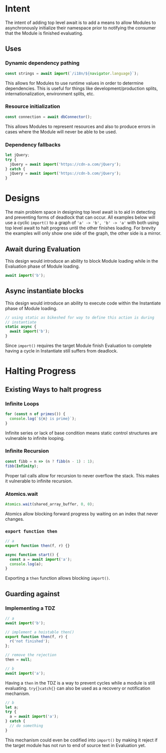 # Intent

The intent of adding top level await is to add a means to allow Modules
to asynchronously initialize their namespace prior to notifying the consumer
that the Module is finished evaluating.

## Uses

### Dynamic dependency pathing

```mjs
const strings = await import(`/i18n/${navigator.language}`);
```

This allows for Modules to use runtime values in order to determine
dependencies. This is useful for things like development/production splits,
internationalization, environment splits, etc.

### Resource initialization

```mjs
const connection = await dbConnector();
```

This allows Modules to represent resources and also to produce errors in 
cases where the Module will never be able to be used.

### Dependency fallbacks

```mjs
let jQuery;
try {
  jQuery = await import('https://cdn-a.com/jQuery');
} catch {
  jQuery = await import('https://cdn-b.com/jQuery');
}
```

# Designs

The main problem space in designing top level await is to aid in detecting
and preventing forms of deadlock that can occur. All examples below will
use a cyclic `import()` to a graph of `'a' -> 'b', 'b' -> 'a'` with both using
top level await to halt progress until the other finishes loading. For brevity
the examples will only show one side of the graph, the other side is a mirror.

## Await during Evaluation

This design would introduce an ability to block Module loading while in the
Evaluation phase of Module loading.

```mjs
await import('b');
```

## Async instantiate blocks

This design would introduce an ability to execute code within the Instantiate
phase of Module loading.

```mjs
// using static as bikeshed for way to define this action is during
// instantiate
static async {
  await import('b');
}
```

Since `import()` requires the target Module finish Evaluation to complete
having a cycle in Instantiate still suffers from deadlock.

# Halting Progress

## Existing Ways to halt progress

### Infinite Loops

```mjs
for (const n of primes()) {
  console.log(`${n} is prime}`);
}
```

Infinite series or lack of base condition means static control structures
are vulnerable to infinite looping.

### Infinite Recursion

```mjs
const fibb = n => (n ? fibb(n - 1) : 1);
fibb(Infinity);
```

Proper tail calls allow for recursion to never overflow the stack. This makes
it vulnerable to infinite recursion.

### Atomics.wait

```mjs
Atomics.wait(shared_array_buffer, 0, 0);
```

Atomics allow blocking forward progress by waiting on an index that never changes.

### `export function then`

```mjs
// a
export function then(f, r) {}
```

```mjs
async function start() {
  const a = await import('a');
  console.log(a);
}
```

Exporting a `then` function allows blocking `import()`.


## Guarding against

### Implementing a TDZ

```mjs
// a
await import('b');

// implement a hoistable then()
export function then(f, r) {
  r('not finished');
};

// remove the rejection
then = null;
```

```mjs
// b
await import('a');
```

Having a `then` in the TDZ is a way to prevent cycles while a module is still 
evaluating. `try{}catch{}` can also be used as a recovery or notification
mechanism.

```mjs
// b
let a;
try {
  a = await import('a');
} catch {
  // do something
}
```

This mechanism could even be codified into `import()` by making it reject if
the target module has not run to end of source text in Evaluation yet.
